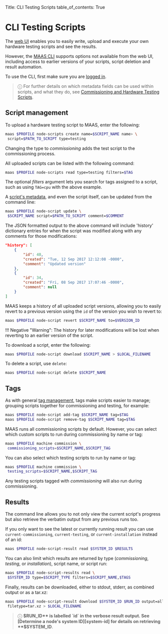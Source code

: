 Title: CLI Testing Scripts
table_of_contents: True

# CLI Testing Scripts

The [web UI][hardware-testing] enables you to easily write, upload and execute
your own hardware testing scripts and see the results.

However, the [MAAS CLI][maas-cli] supports options not available from the web
UI, including access to earlier versions of your scripts, script deletion and
result automation.

To use the CLI, first make sure you are [logged in][maas-cli-login].

> ⓘ For further details on which metadata fields can be used within scripts, and what they do, see  [Commissioning and Hardware Testing Scripts][maas-scripts-fields].

## Script management

To upload a hardware testing script to MAAS, enter the following:

```bash
maas $PROFILE node-scripts create name=$SCRIPT_NAME name> \
 script=$PATH_TO_SCRIPT type=testing
```

Changing the type to *commissioning* adds the test script to the
commissioning process.

All uploaded scripts can be listed with the following command:

```bash
maas $PROFILE node-scripts read type=testing filters=$TAG
```

The optional *filters* argument lets you search for tags assigned to a script,
such as using `TAG=cpu` with the above example.

A [script's metadata][script-example], and even the script itself, can be
updated from the command line:

```bash
maas $PROFILE node-script update \ 
 $SCRIPT_NAME script=$PATH_TO_SCRIPT comment=$COMMENT
```

The JSON formatted output to the above command will include 'history'
dictionary entries for when the script was modified along with any comments for
those modifications:

```json
"history": [
    {
        "id": 40,
        "created": "Tue, 12 Sep 2017 12:12:08 -0000",
        "comment": "Updated version"
    },
    {
        "id": 34,
        "created": "Fri, 08 Sep 2017 17:07:46 -0000",
        "comment": null
    }
]
```

MAAS keeps a history of all uploaded script versions, allowing you to easily
revert to a previous version using the `id` of the version you wish to revert
to:

```bash
maas $PROFILE node-script revert $SCRIPT_NAME to=$VERSION_ID
```

!!! Negative "Warning":
    The history for later modifications will be lost when reverting to an earlier
    version of the script.

To download a script, enter the following:

```bash
maas $PROFILE node-script download $SCRIPT_NAME > $LOCAL_FILENAME
```

To delete a script, use `delete`:

```bash
maas $PROFILE node-script delete $SCRIPT_NAME
```

## Tags

As with general [tag management][tag-management], tags make scripts easier to
manage; grouping scripts together for commissioning and testing, for example:

```bash
maas $PROFILE node-script add-tag $SCRIPT_NAME tag=$TAG
maas $PROFILE node-script remove-tag $SCRIPT_NAME tag=$TAG
```

MAAS runs all commissioning scripts by default. However, you can select which
custom scripts to run during commissioning by name or tag:

```bash
maas $PROFILE machine commission \ 
 commissioning_scripts=$SCRIPT_NAME,$SCRIPT_TAG
```

You can also select which testing scripts to run by name or tag:

```bash
maas $PROFILE machine commission \ 
 testing_scripts=$SCRIPT_NAME,$SCRIPT_TAG
```

Any testing scripts tagged with *commissioning* will also run during
commissioning.

## Results

The command line allows you to not only view the current script's progress but
also retrieve the verbatim output from any previous runs too.

If you only want to see the latest or currently running result you can use
`current-commissioning`, `current-testing`, or `current-installation` instead
of an id:

```bash
maas $PROFILE node-script-result read $SYSTEM_ID $RESULTS
```

You can also limit which results are returned by type (*commissioning*,
*testing*, or *installation*), script name, or script run:

```bash
maas $PROFILE node-script-results read \ 
 $SYSTEM_ID type=$SCRIPT_TYPE filters=$SCRIPT_NAME,$TAGS
```
 
Finally, results can be downloaded, either to stdout, stderr, as combined output or as a tar.xz:

```bash
maas $PROFILE node-script-result download $SYSTEM_ID $RUN_ID output=all \
 filetype=tar.xz > $LOCAL_FILENAME
```

> ⓘ **$RUN_ID** is labelled `id` in the verbose result output. See [Determine a node's system ID][system-id] for details on retrieving **$SYSTEM_ID**.

<!-- LINKS -->
[hardware-testing]: nodes-scripts.md
[script-example]: nodes-scripts.md#hardware-test-script-sample
[maas-cli]: manage-cli.md
[maas-cli-login]: manage-cli.md#log-in-(required)
[system-id]: manage-cli-common#determine-a-node's-system-id
[tag-management]: manage-cli-tags.md
[maas-scripts-fields]: nodes-scripts.md#metadata-fields
